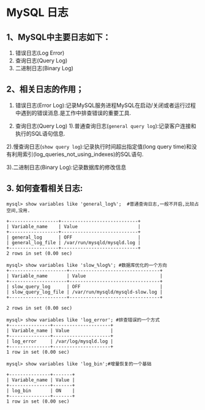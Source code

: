 # MySQL 日志

## 1、MySQL中主要日志如下：

1. 错误日志(Log Error)
2. 查询日志(Query Log)
3. 二进制日志(Binary Log)

## 2、相关日志的作用；

1. 错误日志(Error Log):记录MySQL服务进程MySQL在启动/关闭或者运行过程中遇到的错误消息.是工作中排查错误的重要工具.

2. 查询日志(Query Log)
  1).普通查询日志(`general query log`):记录客户连接和执行的SQL语句信息.

  2).慢查询日志(`show query log`):记录执行时间超出指定值(long query time)和没有利用索引(log_queries_not_using_indexes)的SQL语句.

  3).二进制日志(Binary Log):记录数据库的修改信息

## 3. 如何查看相关日志:

``` shell
mysql> show variables like 'general_log%';  #普通查询日志,一般不开启,比较占空间,没用.   

+------------------+----------------------------+   
| Variable_name    | Value                      |   
+------------------+----------------------------+   
| general_log      | OFF                        |   
| general_log_file | /var/run/mysqld/mysqld.log |   
+------------------+----------------------------+   
2 rows in set (0.00 sec)
```

``` shell
mysql> show variables like 'slow_%log%'; #数据库优化的一个方向   
+---------------------+---------------------------------+   
| Variable_name       | Value                           |   
+---------------------+---------------------------------+   
| slow_query_log      | OFF                             |   
| slow_query_log_file | /var/run/mysqld/mysqld-slow.log |   
+---------------------+---------------------------------+   

2 rows in set (0.00 sec)
```

``` shell
mysql> show variables like 'log_error'; #排查错误的一个方式   
+---------------+---------------------+   
| Variable_name | Value               |   
+---------------+---------------------+   
| log_error     | /var/log/mysqld.log |   
+---------------+---------------------+   
1 row in set (0.00 sec)
```

```shell
mysql> show variables like 'log_bin';#增量恢复的一个基础   

+---------------+-------+   
| Variable_name | Value |   
+---------------+-------+   
| log_bin       | ON    |   
+---------------+-------+   
1 row in set (0.00 sec)
```
